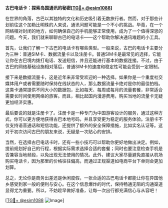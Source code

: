 **古巴电话卡：探索岛国通讯的秘密[[TG💪+ @esim1088](https://t.me/s/esim1088)]**

在世界的角落，古巴以其独特的文化和历史吸引着无数旅行者。然而，对于那些计划前往这个加勒比明珠的人来说，通讯问题可能是一个不小的挑战。毕竟，在一个网络相对封闭的地方，如何确保自己的手机能够正常使用，成为了一个值得深思的问题。今天，我们就来聊聊古巴的电话卡——这个帮助你解决通讯难题的小工具。

首先，让我们了解一下古巴的电话卡有哪些类型。一般来说，古巴的电话卡主要分为三种：普通SIM卡、数据流量卡以及注册卡。普通SIM卡是最常见的选择，它能让你在古巴境内拨打电话、发送短信，并且还能进行基本的数据连接。不过，由于古巴的网络基础设施相对落后，普通SIM卡的速度和稳定性可能会受到一定限制。

接下来是数据流量卡，这是近年来非常受欢迎的一种选择。如果你是一个重度社交媒体用户或者需要随时保持在线状态的人，那么数据流量卡绝对是你的最佳拍档。这类卡通常提供不同大小的数据包，比如每天、每周或每月的流量套餐，非常适合需要长时间使用网络的旅客。而且，相比起国内漫游费用，购买当地的流量卡无疑更加经济实惠。

最后要说的就是注册卡了。注册卡是一种专门为中国游客设计的服务，通过这种方式，你可以更方便地获得古巴本地号码，并且享受更为稳定的服务体验。注册卡不仅支持语音通话和短信功能，还提供了额外的安全保障措施，比如实名认证等。这对于初次访问古巴的朋友来说，无疑是一次贴心的安排。

当然，在选择古巴电话卡时，还有一些小技巧可以帮助你更好地做出决定。例如，提前规划好自己的行程，根据实际需求选择合适的套餐；同时也要注意检查手机是否兼容当地频段，以免出现无法使用的情况。此外，建议大家尽量避免直接从机场购买电话卡，因为那里的价格往往偏高，而通过正规渠道如电商平台下单则会更加划算。

总之，无论你是商务出差还是休闲度假，一张合适的古巴电话卡都能让你在异国他乡感受到家一般的便利与安心。在这个信息爆炸的时代，保持畅通无阻的沟通渠道显得尤为重要。所以，不妨趁早做好准备，让每一次出行都充满信心与从容吧！

[[TG💪+ @esim1088](https://t.me/s/esim1088) ![Image](https://i.postimg.cc/4NQfJmqS/Snipaste-2025-05-13-00-14-12.png)]